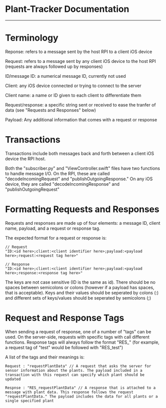 # Plant-Tracker Documentation

------------------------------

# Terminology

Reponse: refers to a message sent by the host RPI to a client iOS device

Request: refers to a message sent by any client iOS device to the host RPI (requests are always followed up by responses)

ID/message ID: a numerical message ID, currently not used

Client: any iOS device connected or trying to connect to the server

Client name: a name or ID given to each client to differentiate them

Request/response: a specific string sent or received to ease the tranfer of data (see "Requests and Responses" below)

Payload: Any additional information that comes with a request or response


# Transactions

Transactions include both messages back and forth between a client iOS device the RPI host.

Both the "subscriber.py" and "ViewController.swift" files have two functions to handle message I/O. On the RPI, these are called "decodeIncomingRequest" and "publishOutgoingResponse." On any iOS device, they are called "decodeIncomingResponse" and "publishOutgoingRequest"


# Formatting Requests and Responses

Requests and responses are made up of four elements: a message ID, client name, payload, and a request or response tag.

The expected format for a request or response is:

```
// Request
"ID:<id here>;client:<client identifier here>;payload:<payload here>;request:<request tag here>"

// Response
"ID:<id here>;client:<client identifier here>;payload:<payload here>;response:<response tag here>"
```

The keys are not case sensitive (ID is the same as id). There should be no spaces between semicolons or colons (however if a payload has spaces, that is acceptable). Keys and their values should be seperated by colons (:) and different sets of keys/values should be seperated by semicolons (;)


# Request and Response Tags

When sending a request of response, one of a number of "tags" can be used. On the server-side, requests with specific tags with call different functions. Response tags will always follow the format "RES_<name of the request tag>" (for example, a request tag of "test" would be followed with "RES_test")

A list of the tags and their meanings is:

```
Request : "requestPlantData" // A request that asks the server for sensor information about the plants. The payload included in a transaction with this request can specify which plant should be updated

Respnse	: "RES_requestPlantData" // A response that is attached to a message with plant data. This response follows the request "requestPlantData." The payload includes the data for all plants or a single specified plant
```
